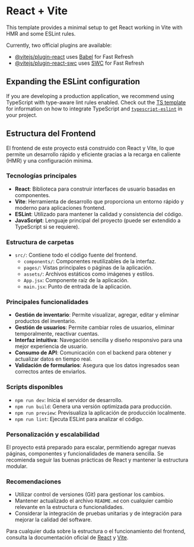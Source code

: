 # React + Vite

This template provides a minimal setup to get React working in Vite with HMR and some ESLint rules.

Currently, two official plugins are available:

- [@vitejs/plugin-react](https://github.com/vitejs/vite-plugin-react/blob/main/packages/plugin-react) uses [Babel](https://babeljs.io/) for Fast Refresh
- [@vitejs/plugin-react-swc](https://github.com/vitejs/vite-plugin-react/blob/main/packages/plugin-react-swc) uses [SWC](https://swc.rs/) for Fast Refresh

## Expanding the ESLint configuration

If you are developing a production application, we recommend using TypeScript with type-aware lint rules enabled. Check out the [TS template](https://github.com/vitejs/vite/tree/main/packages/create-vite/template-react-ts) for information on how to integrate TypeScript and [`typescript-eslint`](https://typescript-eslint.io) in your project.

## Estructura del Frontend

El frontend de este proyecto está construido con React y Vite, lo que permite un desarrollo rápido y eficiente gracias a la recarga en caliente (HMR) y una configuración mínima.

### Tecnologías principales

- **React**: Biblioteca para construir interfaces de usuario basadas en componentes.
- **Vite**: Herramienta de desarrollo que proporciona un entorno rápido y moderno para aplicaciones frontend.
- **ESLint**: Utilizado para mantener la calidad y consistencia del código.
- **JavaScript**: Lenguaje principal del proyecto (puede ser extendido a TypeScript si se requiere).

### Estructura de carpetas

- `src/`: Contiene todo el código fuente del frontend.
    - `components/`: Componentes reutilizables de la interfaz.
    - `pages/`: Vistas principales o páginas de la aplicación.
    - `assets/`: Archivos estáticos como imágenes y estilos.
    - `App.jsx`: Componente raíz de la aplicación.
    - `main.jsx`: Punto de entrada de la aplicación.

### Principales funcionalidades

- **Gestión de inventario**: Permite visualizar, agregar, editar y eliminar productos del inventario.
- **Gestión de usuarios**: Permite cambiar roles de usuarios, eliminar temporalmente, reactivar cuentas.
- **Interfaz intuitiva**: Navegación sencilla y diseño responsivo para una mejor experiencia de usuario.
- **Consumo de API**: Comunicación con el backend para obtener y actualizar datos en tiempo real.
- **Validación de formularios**: Asegura que los datos ingresados sean correctos antes de enviarlos.

### Scripts disponibles

- `npm run dev`: Inicia el servidor de desarrollo.
- `npm run build`: Genera una versión optimizada para producción.
- `npm run preview`: Previsualiza la aplicación de producción localmente.
- `npm run lint`: Ejecuta ESLint para analizar el código.

### Personalización y escalabilidad

El proyecto está preparado para escalar, permitiendo agregar nuevas páginas, componentes y funcionalidades de manera sencilla. Se recomienda seguir las buenas prácticas de React y mantener la estructura modular.

### Recomendaciones

- Utilizar control de versiones (Git) para gestionar los cambios.
- Mantener actualizado el archivo `README.md` con cualquier cambio relevante en la estructura o funcionalidades.
- Considerar la integración de pruebas unitarias y de integración para mejorar la calidad del software.

Para cualquier duda sobre la estructura o el funcionamiento del frontend, consulta la documentación oficial de [React](https://react.dev/) y [Vite](https://vitejs.dev/).